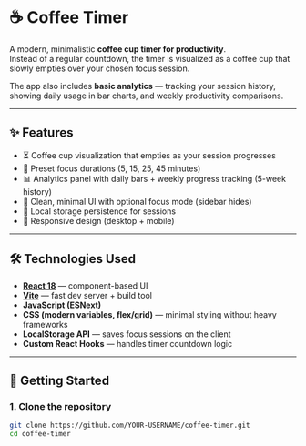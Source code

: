 # ☕ Coffee Timer

A modern, minimalistic **coffee cup timer for productivity**.  
Instead of a regular countdown, the timer is visualized as a coffee cup that slowly empties over your chosen focus session.  

The app also includes **basic analytics** — tracking your session history, showing daily usage in bar charts, and weekly productivity comparisons.

---

## ✨ Features
- ⏳ Coffee cup visualization that empties as your session progresses  
- 🎯 Preset focus durations (5, 15, 25, 45 minutes)  
- 📊 Analytics panel with daily bars + weekly progress tracking (5-week history)  
- 🌙 Clean, minimal UI with optional focus mode (sidebar hides)  
- 💾 Local storage persistence for sessions  
- 📱 Responsive design (desktop + mobile)

---

## 🛠️ Technologies Used
- **[React 18](https://react.dev/)** — component-based UI  
- **[Vite](https://vitejs.dev/)** — fast dev server + build tool  
- **JavaScript (ESNext)**  
- **CSS (modern variables, flex/grid)** — minimal styling without heavy frameworks  
- **LocalStorage API** — saves focus sessions on the client  
- **Custom React Hooks** — handles timer countdown logic  

---

## 🚀 Getting Started

### 1. Clone the repository
```bash
git clone https://github.com/YOUR-USERNAME/coffee-timer.git
cd coffee-timer